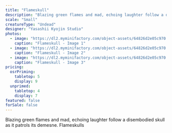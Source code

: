 ```yaml
---
title: "Flameskull"
description: "Blazing green flames and mad, echoing laughter follow a disembodied skull as it patrols its demesne. Flameskulls"
scale: "Small"
creatureType: "Undead"
designer: "Yasashii Kyojin Studio"
photos:
  - image: "https://dl2.myminifactory.com/object-assets/64826d2e05c970.83216165/images/720X720-flameskull-01-a.jpg"
    caption: "Flameskull - Image 1"
  - image: "https://dl2.myminifactory.com/object-assets/64826d2e05c970.83216165/images/720X720-flameskull-01-b.jpg"
    caption: "Flameskull - Image 2"
  - image: "https://dl2.myminifactory.com/object-assets/64826d2e05c970.83216165/images/720X720-flameskull-01-scale.jpg"
    caption: "Flameskull - Image 3"
pricing:
  osrPriming:
    tabletop: 5
    display: 9
  unprimed:
    tabletop: 4
    display: 7
featured: false
forSale: false
---
```


Blazing green flames and mad, echoing laughter follow a disembodied skull as it patrols its demesne. Flameskulls